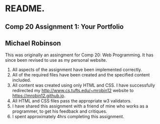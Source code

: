 # README.

## Comp 20 Assignment 1: Your Portfolio
## Michael Robinson

This was originally an assingment for Comp 20: Web Programming. It has since been revised to use as my personal website.

1. All aspects of the assignment have been implemented correctly. 
2. All of the required files have been created and the specified content included. 
3. All content was created using only HTML and CSS. I have successfully redirected my http://www.cs.tufts.edu/~mrobin12 website to https://mrobin12.github.io. 
4. All HTML and CSS files pass the appropriate w3 validators. 
5. I have shared this assignment with a friend of mine who works as a programmer, to get his feedback and critiques. 
6. I spent approximately 4hrs completing this assignment.